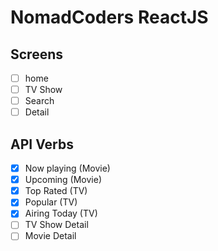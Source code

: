 # NomadCoders ReactJS

## Screens

- [ ] home
- [ ] TV Show
- [ ] Search
- [ ] Detail

## API Verbs

- [x] Now playing (Movie)
- [x] Upcoming (Movie)
- [x] Top Rated (TV)
- [x] Popular (TV)
- [x] Airing Today (TV)
- [ ] TV Show Detail
- [ ] Movie Detail
